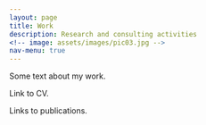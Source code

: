 ```yaml
---
layout: page
title: Work
description: Research and consulting activities
<!-- image: assets/images/pic03.jpg -->
nav-menu: true
---
```


Some text about my work.

Link to CV.

Links to publications.
